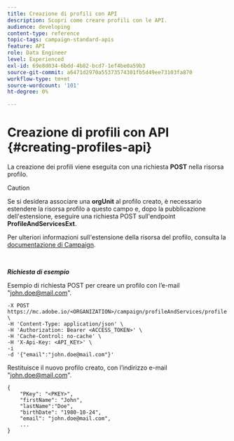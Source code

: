 ```yaml
---
title: Creazione di profili con API
description: Scopri come creare profili con le API.
audience: developing
content-type: reference
topic-tags: campaign-standard-apis
feature: API
role: Data Engineer
level: Experienced
exl-id: 69e8d034-6bdd-4b82-bcd7-1ef4be0a59b3
source-git-commit: a6471d2970a55373574301fb5d49ee73103fa870
workflow-type: tm+mt
source-wordcount: '101'
ht-degree: 0%

---
```


# Creazione di profili con API {#creating-profiles-api}

La creazione dei profili viene eseguita con una richiesta **POST** nella risorsa profilo.

>[!CAUTION]
>
>Se si desidera associare una <b>orgUnit</b> al profilo creato, è necessario estendere la risorsa profilo a questo campo e, dopo la pubblicazione dell&#39;estensione, eseguire una richiesta POST sull&#39;endpoint <b>ProfileAndServicesExt</b>.
>
>Per ulteriori informazioni sull&#39;estensione della risorsa del profilo, consulta la <a href="https://helpx.adobe.com/it/campaign/standard/administration/using/organizational-units.html#partitioning-profiles">documentazione di Campaign</a>.

<br/>

***Richiesta di esempio***

Esempio di richiesta POST per creare un profilo con l’e-mail &quot;john.doe@mail.com&quot;.

```
-X POST https://mc.adobe.io/<ORGANIZATION>/campaign/profileAndServices/profile \
-H 'Content-Type: application/json' \
-H 'Authorization: Bearer <ACCESS_TOKEN>' \
-H 'Cache-Control: no-cache' \
-H 'X-Api-Key: <API_KEY>' \
-i
-d '{"email":"john.doe@mail.com"}'
```

Restituisce il nuovo profilo creato, con l’indirizzo e-mail &quot;john.doe@mail.com&quot;.

```
{
    "PKey": "<PKEY>",
    "firstName": "John",
    "lastName":"Doe",
    "birthDate": "1980-10-24",
    "email": "john.doe@mail.com",
    ...
}
```
